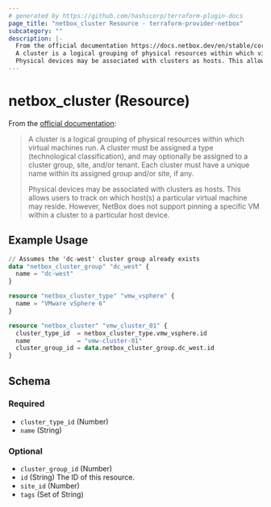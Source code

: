 ```yaml
---
# generated by https://github.com/hashicorp/terraform-plugin-docs
page_title: "netbox_cluster Resource - terraform-provider-netbox"
subcategory: ""
description: |-
  From the official documentation https://docs.netbox.dev/en/stable/core-functionality/virtualization/#clusters:
  A cluster is a logical grouping of physical resources within which virtual machines run. A cluster must be assigned a type (technological classification), and may optionally be assigned to a cluster group, site, and/or tenant. Each cluster must have a unique name within its assigned group and/or site, if any.
  Physical devices may be associated with clusters as hosts. This allows users to track on which host(s) a particular virtual machine may reside. However, NetBox does not support pinning a specific VM within a cluster to a particular host device.
---
```


# netbox_cluster (Resource)

From the [official documentation](https://docs.netbox.dev/en/stable/core-functionality/virtualization/#clusters):

> A cluster is a logical grouping of physical resources within which virtual machines run. A cluster must be assigned a type (technological classification), and may optionally be assigned to a cluster group, site, and/or tenant. Each cluster must have a unique name within its assigned group and/or site, if any.
>
> Physical devices may be associated with clusters as hosts. This allows users to track on which host(s) a particular virtual machine may reside. However, NetBox does not support pinning a specific VM within a cluster to a particular host device.

## Example Usage

```terraform
// Assumes the 'dc-west' cluster group already exists
data "netbox_cluster_group" "dc_west" {
  name = "dc-west"
}

resource "netbox_cluster_type" "vmw_vsphere" {
  name = "VMware vSphere 6"
}

resource "netbox_cluster" "vmw_cluster_01" {
  cluster_type_id  = netbox_cluster_type.vmw_vsphere.id
  name             = "vmw-cluster-01"
  cluster_group_id = data.netbox_cluster_group.dc_west.id
}
```

<!-- schema generated by tfplugindocs -->
## Schema

### Required

- `cluster_type_id` (Number)
- `name` (String)

### Optional

- `cluster_group_id` (Number)
- `id` (String) The ID of this resource.
- `site_id` (Number)
- `tags` (Set of String)


